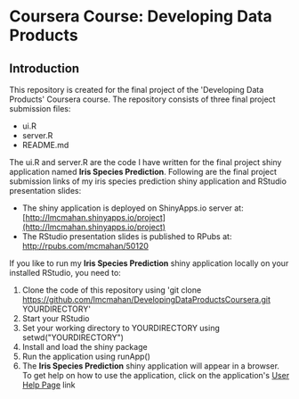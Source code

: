 Coursera Course: Developing Data Products
==============================

## Introduction
This repository is created for the final project of the 'Developing Data Products' Coursera course.  The repository consists of three final project submission files:
- ui.R
- server.R
- README.md 

The ui.R and server.R are the code I have written for the final project shiny application named **Iris Species Prediction**. Following are the final project submission links of my iris species prediction shiny application and RStudio presentation slides:

- The shiny application is deployed on ShinyApps.io server at: [http://lmcmahan.shinyapps.io/project](http://lmcmahan.shinyapps.io/project)
- The RStudio presentation slides is published to RPubs at: [http://rpubs.com/mcmahan/50120
](http://rpubs.com/mcmahan/50120
)

If you like to run my **Iris Species Prediction** shiny application locally on your installed RStudio, you need to:

1. Clone the code of this repository using 'git clone https://github.com/lmcmahan/DevelopingDataProductsCoursera.git YOURDIRECTORY'
2. Start your RStudio
3. Set your working directory to YOURDIRECTORY using setwd("YOURDIRECTORY")
4. Install and load the shiny package
5. Run the application using runApp()
6. The **Iris Species Prediction** shiny application will appear in a browser.  To get help on how to use the application, click on the application's [User Help Page](https://lmcmahan.shinyapps.io/project/userHelpPage.html) link
